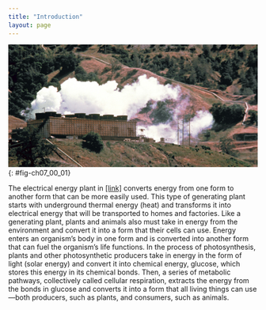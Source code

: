 ```yaml
---
title: "Introduction"
layout: page
---
```



<?cnx.eoc class="summary" title="Sections Summary"?>

<?cnx.eoc class="art-exercise" title="Art Connections"?>

<?cnx.eoc class="multiple-choice" title="Multiple Choice"?>

<?cnx.eoc class="free-response" title="Free Response"?>

 ![A photograph shows an energy plant on a hillside with clouds of white steam immediately above the plant](../resources/Figure_07_00_01.jpg "This geothermal energy plant transforms thermal energy from deep in the ground into electrical energy, which can be easily used. (credit: modification of work by the U.S. Department of Defense)"){: #fig-ch07_00_01}

The electrical energy plant in [\[link\]](#fig-ch07_00_01) converts energy from one form to another form that can be more easily used. This type of generating plant starts with underground thermal energy (heat) and transforms it into electrical energy that will be transported to homes and factories. Like a generating plant, plants and animals also must take in energy from the environment and convert it into a form that their cells can use. Energy enters an organism’s body in one form and is converted into another form that can fuel the organism’s life functions. In the process of photosynthesis, plants and other photosynthetic producers take in energy in the form of light (solar energy) and convert it into chemical energy, glucose, which stores this energy in its chemical bonds. Then, a series of metabolic pathways, collectively called cellular respiration, extracts the energy from the bonds in glucose and converts it into a form that all living things can use—both producers, such as plants, and consumers, such as animals.

